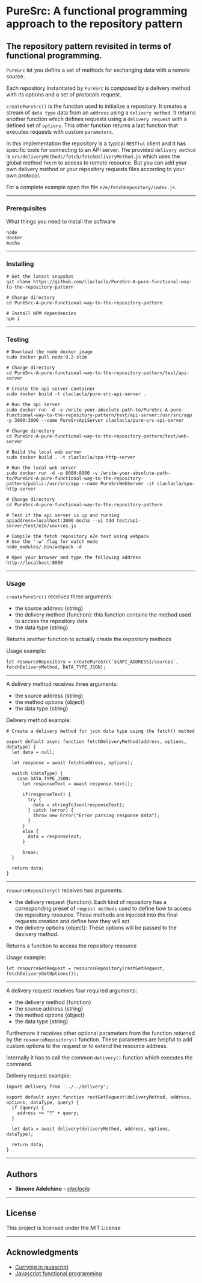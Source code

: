 # PureSrc: A functional programming approach to the repository pattern

## The repository pattern revisited in terms of functional programming.

`PureSrc` let you define a set of methods for exchanging data with a remote source. 

Each repository instantiated by `PureSrc` is composed by a delivery method with its options and a set of protocols request.

`createPureSrc()` is the function used to initialize a repository. It creates a stream of `data type` data from an `address` using a `delivery method`.
It returns another function which defines requests using a `delivery request` with a defined set of `options`.
This other function returns a last function that executes requests with custom `parameters`.

In this implementation the repository is a typical `RESTful` client and it has specific tools for connecting to an API server. The provided `delivery method` is `src/deliveryMethods/fetch/fetchDeliveryMethod.js` which uses the global method `fetch` to access to remote resource. But you can add your own delivery method or your repository requests files according to your own protocol.

For a complete example open the file `e2e/fetchRepository/index.js`.

--------------------------------------------------------------------------------

### Prerequisites

What things you need to install the software

```
node
docker
mocha
```

--------------------------------------------------------------------------------

### Installing

```
# Get the latest snapshot
git clone https://github.com/claclacla/PureSrc-A-pure-functional-way-to-the-repository-pattern

# Change directory
cd PureSrc-A-pure-functional-way-to-the-repository-pattern

# Install NPM dependencies
npm i

```

--------------------------------------------------------------------------------

### Testing

```
# Download the node docker image
sudo docker pull node:9.2-slim

# Change directory
cd PureSrc-A-pure-functional-way-to-the-repository-pattern/test/api-server

# Create the api server container
sudo docker build -t claclacla/pure-src-api-server .

# Run the api server
sudo docker run -d -v /write-your-absolute-path-to/PureSrc-A-pure-functional-way-to-the-repository-pattern/test/api-server:/usr/src/app -p 3000:3000 --name PureSrcApiServer claclacla/pure-src-api-server

# Change directory
cd PureSrc-A-pure-functional-way-to-the-repository-pattern/test/web-server

# Build the local web server
sudo docker build . -t claclacla/spa-http-server

# Run the local web server
sudo docker run -d -p 8080:8080 -v /write-your-absolute-path-to/PureSrc-A-pure-functional-way-to-the-repository-pattern/public:/usr/src/app --name PureSrcWebServer -it claclacla/spa-http-server

# Change directory
cd PureSrc-A-pure-functional-way-to-the-repository-pattern

# Test if the api server is up and running 
apiaddress=localhost:3000 mocha --ui tdd test/api-server/test/e2e/sources.js 

# Compile the fetch repository e2e test using webpack
# Use the '-w' flag for watch mode
node_modules/.bin/webpack -d 

# Open your browser and type the following address
http://localhost:8080

```

--------------------------------------------------------------------------------

### Usage

`createPureSrc()` receives three arguments:
- the source address {string}
- the delivery method {function}: this function contains the method used to 
  access the repository data 
- the data type {string}

Returns another function to actually create the repository methods

Usage example:

```
let resourceRepository = createPureSrc(`${API_ADDRESS}/sources`, fetchDeliveryMethod, DATA_TYPE_JSON);
```

---

A delivery method receives three arguments:
- the source address {string}
- the method options {object}
- the data type {string}

Delivery method example:

```
# Create a delivery method for json data type using the fetch() method

export default async function fetchDeliveryMethod(address, options, dataType) {
  let data = null;

  let response = await fetch(address, options);

  switch (dataType) {
    case DATA_TYPE_JSON:
      let responseText = await response.text();
      
      if(responseText) {
        try {
          data = stringToJson(responseText); 
        } catch (error) {
          throw new Error("Error parsing response data");
        }
      }
      else {
        data = responseText;
      }

      break;
  }

  return data;
}
```

---

`resourceRepository()` receives two arguments:
- the delivery request {function}: Each kind of repository has a corresponding preset of `request methods` used to define how to access the repository resource. These methods are injected into the final requests creation and define how they will act. 
- the delivery options {object}: These options will be passed to the devivery method.

Returns a function to access the repository resource

Usage example:

```
let resourceGetRequest = resourceRepository(restGetRequest, fetchDeliveryGetOptions());
```
---

A delivery request receives four required arguments:
- the delivery method {function}
- the source address {string}
- the method options {object}
- the data type {string}

Furthemore it receives other optional parameters from the function returned by the `resourceRepository()` function. These parameters are helpful to add custom options to the request or to extend the resource address.

Internally it has to call the common `delivery()` function which executes the command.

Delivery request example:

```
import delivery from '../../delivery';

export default async function restGetRequest(deliveryMethod, address, options, dataType, query) {
  if (query) {
    address += "?" + query;
  }

  let data = await delivery(deliveryMethod, address, options, dataType);

  return data;
}
```

--------------------------------------------------------------------------------

## Authors

- **Simone Adelchino** - [_claclacla_](https://twitter.com/_claclacla_)

--------------------------------------------------------------------------------

## License

This project is licensed under the MIT License

--------------------------------------------------------------------------------

## Acknowledgments

- [Currying in javascript](https://medium.com/@kbrainwave/currying-in-javascript-ce6da2d324fe)
- [Javascript functional programming](https://medium.com/javascript-scene/master-the-javascript-interview-what-is-functional-programming-7f218c68b3a0)